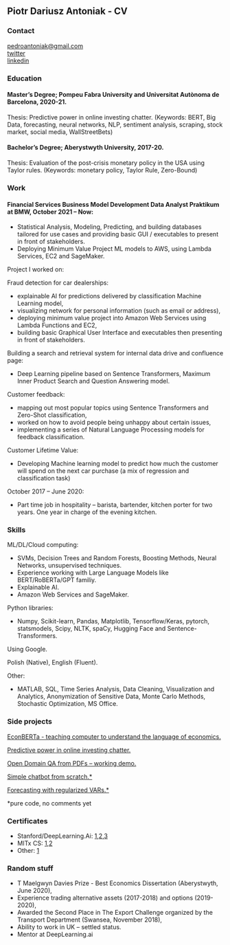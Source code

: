 ## Piotr Dariusz Antoniak - CV

### Contact

pedroantoniak@gmail.com <br/>
[twitter](https://twitter.com/pedroantoniak) <br>
[linkedin](https://www.linkedin.com/in/piotr-antoniak-d-a3b4741a9/)

### Education
#### Master’s Degree; Pompeu Fabra University and Universitat Autònoma de Barcelona, 2020-21.

Thesis: Predictive power in online investing chatter. 
(Keywords: BERT, Big Data, forecasting, neural networks, NLP, sentiment analysis, scraping, stock market, social media, WallStreetBets)

#### Bachelor’s Degree; Aberystwyth University, 2017-20.

Thesis: Evaluation of the post-crisis monetary policy in the USA using Taylor rules. 
(Keywords: monetary policy, Taylor Rule, Zero-Bound)
### Work

#### Financial Services Business Model Development Data Analyst Praktikum at BMW, October 2021 – Now:

-	Statistical Analysis, Modeling, Predicting, and building databases tailored for use cases and providing basic GUI / executables to present in front of stakeholders. 
-	Deploying Minimum Value Project ML models to AWS, using Lambda Services, EC2 and SageMaker.

Project I worked on:

Fraud detection for car dealerships: 
-	explainable AI for predictions delivered by classification Machine Learning model, 
-	visualizing network for personal information (such as email or address),
-	deploying minimum value project into Amazon Web Services using Lambda Functions and EC2,
-	building basic Graphical User Interface and executables then presenting in front of stakeholders.


Building a search and retrieval system for internal data drive and confluence page:
-	Deep Learning pipeline based on Sentence Transformers, Maximum Inner Product Search and Question Answering model.

Customer feedback: 
-	mapping out most popular topics using Sentence Transformers and Zero-Shot classification,
-	worked on how to avoid people being unhappy about certain issues, 
-	implementing a series of Natural Language Processing models for feedback classification.

Customer Lifetime Value:
-	Developing Machine learning model to predict how much the customer will spend on the next car purchase (a mix of regression and classification task)



October 2017 – June 2020:
-	Part time job in hospitality – barista, bartender, kitchen porter for two years. One year in charge of the evening kitchen.

### Skills

ML/DL/Cloud computing:
-	SVMs, Decision Trees and Random Forests, Boosting Methods, Neural Networks, unsupervised techniques. 
-	Experience working with Large Language Models like BERT/RoBERTa/GPT familiy.
-	Explainable AI. 
-	Amazon Web Services and SageMaker.

Python libraries: 
-	Numpy, Scikit-learn, Pandas, Matplotlib, Tensorflow/Keras, pytorch, statsmodels, Scipy, NLTK, spaCy, Hugging Face and Sentence-Transformers.


Using Google.

Polish (Native), English (Fluent).

Other:
-	MATLAB, SQL, Time Series Analysis, Data Cleaning, Visualization and Analytics, Anonymization of Sensitive Data, Monte Carlo Methods, Stochastic Optimization, MS Office.


### Side projects

[EconBERTa - teaching computer to understand the language of economics.](https://github.com/PiotrAntoniak/EconBERTa/blob/main/EconBERTa.pdf)

[Predictive power in online investing chatter.](https://github.com/PiotrAntoniak/M_T/blob/main/PiotrAntoniak_MT_070621.pdf)

[Open Domain QA from PDFs – working demo.](https://huggingface.co/spaces/ThePixOne/open_domain_qa)

[Simple chatbot from scratch.*](https://github.com/PiotrAntoniak/simple_chatbot)

[Forecasting with regularized VARs.*](https://github.com/PiotrAntoniak/Forecasting-with-regularized-VARs)

*pure code, no comments yet

### Certificates 
- Stanford/DeepLearning.Ai: [1](https://www.coursera.org/account/accomplishments/verify/TUMZBPKPXWJR),[2](https://coursera.org/share/5885cbc461cb32adccc8f9ca2bfc501d),[3](https://coursera.org/share/ef2e4b0807353cc118729b1952a9f2d7)
- MITx CS: [1](https://courses.edx.org/certificates/8e8b7ef040ec4408ad014947a92c3739),[2](https://courses.edx.org/certificates/0ae3febe0079442e973ca4b34d303592)
- Other: [1](https://www.coursera.org/account/accomplishments/verify/CH8CYH52RU62)

### Random stuff 
-	T Maelgwyn Davies Prize - Best Economics Dissertation (Aberystwyth, June 2020),
-	Experience trading alternative assets (2017-2018) and options (2019-2020),
-	Awarded the Second Place in The Export Challenge organized by the Transport Department (Swansea, November 2018),
-	Ability to work in UK – settled status.
-	Mentor at DeepLearning.ai
